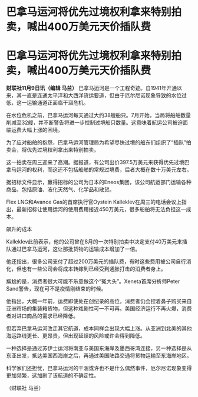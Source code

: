 # 巴拿马运河将优先过境权利拿来特别拍卖，喊出400万美元天价插队费

# 巴拿马运河将优先过境权利拿来特别拍卖，喊出400万美元天价插队费

**财联社11月9日讯（编辑 马兰）**
巴拿马运河是一个工程奇迹。自1941年开通以来，其一直是连通太平洋和大西洋货运要道，但由于厄尔尼诺现象导致的水位过低，这一运输通道正面临干涸危机。

在水位危机之前，巴拿马运河每天通过大约38艘船只。7月开始，当局将船舶数量削减至32艘，并不断警告将进一步控制过境船只数量。这意味着航运公司被迫面临运费大幅上涨的困境。

为了应对船舶的抱怨，巴拿马运河管理局为希望尽快过境的船东们组织了“插队”拍卖会，将优先过境权利拿出来特别拍卖。

这一拍卖在周三迎来了高潮。据报道，有公司出价397.5万美元来获得优先过境巴拿马运河的权利，而这还不包括船舶的常规过境费，后者大概在数十万美元左右。

据招标文件显示，赢得招标的公司为日本的Eneos集团，该公司航运部门运输各种商品，包括原油、液化天然气、化学品和散货。

Flex LNG和Avance Gas的首席执行官Oystein
Kalleklev在周三的电话会议上指出，最新招标让使用运河的使用费用接近450万美元，很多船舶将无法负担这一成本。

飙升的成本

Kalleklev此前表示，他的公司曾在8月的一次特别拍卖中决定支付40万美元来插队通过巴拿马运河，这让那批货物的运输成本增加了一倍。

他还指出，很多公司支付了超过200万美元的插队费，有时这些费用被公司自行消化，但也有一些公司会将成本转嫁到已经受到通胀打击的消费者身上。

尴尬的是，消费者很大可能不乐意做这个“冤大头”。Xeneta首席分析师Peter Sand警告，现在可不是疫情刚结束的时候。

他指出，大概一年前，运费即使处在创纪录的高位，消费者仍会捏着鼻子购买来自亚洲市场的集装箱货物，但这种戏剧性可一不可再。美国经济运行不再火爆，消费者对进口商品的需求已经降低。

但若弃巴拿马运河改走其它航道，成本同样会出现大幅上涨。从亚洲到北美的其他海运路线更长、更昂贵，但出现延误的风险或许会得到降低。

一种选择是通过苏伊士运河将南亚与美国东海岸及墨西哥湾连接，另一种选择是从东亚出发，抵达美国西海岸之后，再通过美国陆路交通将货物运输至东海岸地区。

科学家们还担忧，巴拿马运河的干涸或许也不是什么偶然事件，厄尔尼诺现象变得更加频繁，这加剧了该航道的不确定性。

（财联社 马兰）

